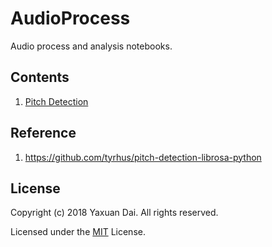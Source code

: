 # AudioProcess
Audio process and analysis notebooks.

## Contents

1. [Pitch Detection](pitch_detection.ipynb)

## Reference

1. <https://github.com/tyrhus/pitch-detection-librosa-python>

## License

Copyright (c) 2018 Yaxuan Dai. All rights reserved.

Licensed under the [MIT](LICENSE.txt) License.
